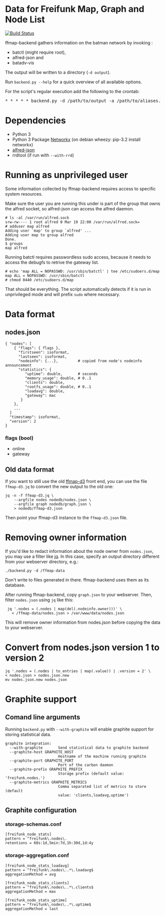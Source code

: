 # Data for Freifunk Map, Graph and Node List

[![Build Status](https://travis-ci.org/ffnord/ffmap-backend.svg?branch=master)](https://travis-ci.org/ffnord/ffmap-backend)

ffmap-backend gathers information on the batman network by invoking :

 * batctl (might require root),
 * alfred-json and
 * batadv-vis

The output will be written to a directory (`-d output`).

Run `backend.py --help` for a quick overview of all available options.

For the script's regular execution add the following to the crontab:

<pre>
* * * * * backend.py -d /path/to/output -a /path/to/aliases.json --vpn ae:7f:58:7d:6c:2a d2:d0:93:63:f7:da
</pre>

# Dependencies

- Python 3
- Python 3 Package [Networkx](https://networkx.github.io/)
    (on debian wheezy: pip-3.2 install networkx)
- [alfred-json](https://github.com/tcatm/alfred-json)
- rrdtool (if run with `--with-rrd`)

# Running as unprivileged user

Some information collected by ffmap-backend requires access to specific system resources.

Make sure the user you are running this under is part of the group that owns the alfred socket, so
alfred-json can access the alfred daemon.

    # ls -al /var/run/alfred.sock
    srw-rw---- 1 root alfred 0 Mar 19 22:00 /var/run/alfred.sock=
    # adduser map alfred
    Adding user `map' to group `alfred' ...
    Adding user map to group alfred
    Done.
    $ groups
    map alfred

Running batctl requires passwordless sudo access, because it needs to access the debugfs to retrive
the gateway list.

    # echo 'map ALL = NOPASSWD: /usr/sbin/batctl' | tee /etc/sudoers.d/map
    map ALL = NOPASSWD: /usr/sbin/batctl
    # chmod 0440 /etc/sudoers.d/map

That should be everything. The script automatically detects if it is run in unprivileged mode and
will prefix `sudo` where necessary.

# Data format

## nodes.json

    { "nodes": [
        { "flags": { flags },
          "firstseen": isoformat,
          "lastseen": isoformat,
          "nodeinfo": {...},         # copied from node's nodeinfo announcement
          "statistics": {
             "uptime": double,       # seconds
             "memory_usage": double, # 0..1
             "clients": double,
             "rootfs_usage": double, # 0..1
             "loadavg": double,
             "gateway": mac
           }
        },
        ...
      ]
      "timestamp": isoformat,
      "version": 2
    }

### flags (bool)

- online
- gateway

## Old data format

If you want to still use the old [ffmap-d3](https://github.com/ffnord/ffmap-d3)
front end, you can use the file `ffmap-d3.jq` to convert the new output to the
old one:

```
jq -n -f ffmap-d3.jq \
    --argfile nodes nodedb/nodes.json \
    --argfile graph nodedb/graph.json \
    > nodedb/ffmap-d3.json
```

Then point your ffmap-d3 instance to the `ffmap-d3.json` file.

# Removing owner information

If you'd like to redact information about the node owner from `nodes.json`,
you may use a filter like [jq]. In this case, specify an output directory
different from your webserver directory, e.g.:

    ./backend.py -d /ffmap-data

Don't write to files generated in there. ffmap-backend uses them as its
database.

After running ffmap-backend, copy `graph.json` to your webserver. Then,
filter `nodes.json` using `jq` like this:

     jq '.nodes = (.nodes | map(del(.nodeinfo.owner)))' \
       < /ffmap-data/nodes.json > /var/www/data/nodes.json

This will remove owner information from nodes.json before copying the data
to your webserver.

[jq]: https://stedolan.github.io/jq/


# Convert from nodes.json version 1 to version 2

    jq '.nodes = (.nodes | to_entries | map(.value)) | .version = 2' \
    < nodes.json > nodes.json.new
    mv nodes.json.new nodes.json


# Graphite support

## Comand line arguments
Running `backend.py` with `--with-graphite` will enable graphite support for storing statistical data.

	graphite integration:
	  --with-graphite       Send statistical data to graphite backend
	  --graphite-host GRAPHITE_HOST
	                        Hostname of the machine running graphite
	  --graphite-port GRAPHITE_PORT
	                        Port of the carbon daemon
	  --graphite-prefix GRAPHITE_PREFIX
	                        Storage prefix (default value: 'freifunk.nodes.')
	  --graphite-metrics GRAPHITE_METRICS
	                        Comma separated list of metrics to store (default
	                        value: 'clients,loadavg,uptime')

## Graphite configuration

### storage-schemas.conf

	[freifunk_node_stats]
	pattern = ^freifunk\.nodes\.
	retentions = 60s:1d,5min:7d,1h:30d,1d:4y
	
### storage-aggregation.conf

	[freifunk_node_stats_loadavg]
	pattern = ^freifunk\.nodes\..*\.loadavg$
	aggregationMethod = avg

	[freifunk_node_stats_clients]
	pattern = ^freifunk\.nodes\..*\.clients$
	aggregationMethod = max

	[freifunk_node_stats_uptime]
	pattern = ^freifunk\.nodes\..*\.uptime$
	aggregationMethod = last
